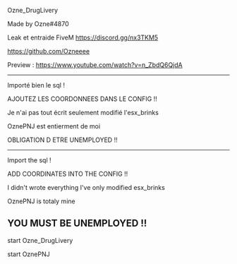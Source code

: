 Ozne_DrugLivery

Made by Ozne#4870

Leak et entraide FiveM https://discord.gg/nx3TKM5

https://github.com/Ozneeee

Preview : https://www.youtube.com/watch?v=n_ZbdQ6QjdA

------------------------------

Importé bien le sql !

AJOUTEZ LES COORDONNEES DANS LE CONFIG !!

Je n'ai pas tout écrit seulement modifié l'esx_brinks

OznePNJ est entierment de moi

OBLIGATION D ETRE UNEMPLOYED !!

------------------------------


Import the sql !

ADD COORDINATES INTO THE CONFIG !!

I didn't wrote everything I've only modified esx_brinks

OznePNJ is totaly mine

YOU MUST BE UNEMPLOYED !!
------------------------------

start Ozne_DrugLivery

start OznePNJ
